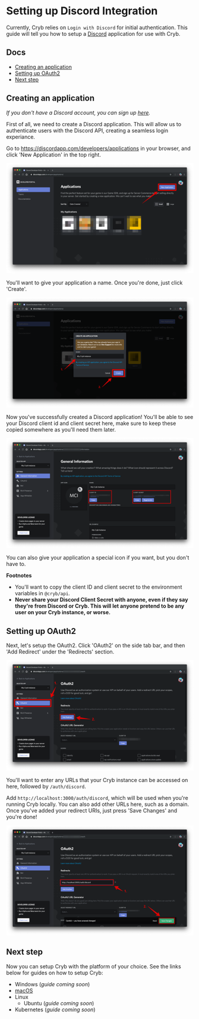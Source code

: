 # Setting up Discord Integration
Currently, Cryb relies on `Login with Discord` for initial authentication. This guide will tell you how to setup a [Discord](https://discordapp.com) application for use with Cryb.

## Docs
* [Creating an application](#creating-an-application)
* [Setting up OAuth2](#setting-up-oauth2)
* [Next step](#next-step)

## Creating an application
*If you don't have a Discord account, you can sign up [here](https://discordapp.com/register).*

First of all, we need to create a Discord application. This will allow us to authenticate users with the Discord API, creating a seamless login experiance.

Go to https://discordapp.com/developers/applications in your browser, and click 'New Application' in the top right.

![Creating an application](assets/discord-dashboard-01.png)

You'll want to give your application a name. Once you're done, just click 'Create'.

![Naming & app creation](assets/discord-create-01.png)

Now you've successfully created a Discord application! You'll be able to see your Discord client id and client secret here, make sure to keep these copied somewhere as you'll need them later.

![Client ID & Client Secret](assets/discord-setup-01.png)

You can also give your application a special icon if you want, but you don't have to.

**Footnotes**
* You'll want to copy the client ID and client secret to the environment variables in `@cryb/api`.
* **Never share your Discord Client Secret with anyone, even if they say they're from Discord or Cryb. This will let anyone pretend to be any user on your Cryb instance, or worse.**

## Setting up OAuth2
Next, let's setup the OAuth2. Click 'OAuth2' on the side tab bar, and then 'Add Redirect' under the 'Redirects' section.

![Adding a Redirect URI](assets/discord-setup-02.png)

You'll want to enter any URLs that your Cryb instance can be accessed on here, followed by `/auth/discord`.

Add `http://localhost:3000/auth/discord`, which will be used when you're running Cryb locally. You can also add other URLs here, such as a domain. Once you've added your redirect URIs, just press 'Save Changes' and you're done!

![Adding a Redirect URI: Part 2](assets/discord-setup-03.png)

## Next step
Now you can setup Cryb with the platform of your choice. See the links below for guides on how to setup Cryb:

* Windows (*guide coming soon*)
* [macOS](macOS/setup.md)
* Linux
    * Ubuntu (*guide coming soon*)
* Kubernetes (*guide coming soon*)